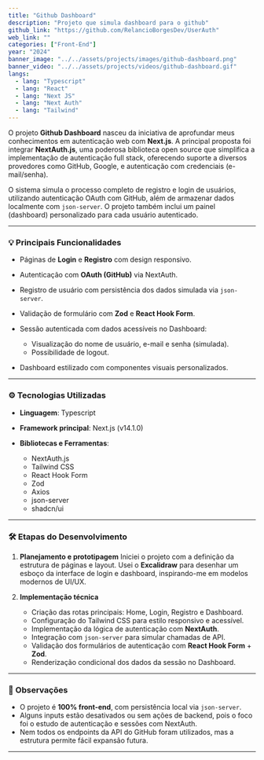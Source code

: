 ```yaml
---
title: "Github Dashboard"
description: "Projeto que simula dashboard para o github"
github_link: "https://github.com/RelancioBorgesDev/UserAuth"
web_link: ""
categories: ["Front-End"]
year: "2024"
banner_image: "../../assets/projects/images/github-dashboard.png"
banner_video: "../../assets/projects/videos/github-dashboard.gif"
langs:
  - lang: "Typescript"
  - lang: "React"
  - lang: "Next JS"
  - lang: "Next Auth"
  - lang: "Tailwind"
---
```


O projeto **Github Dashboard** nasceu da iniciativa de aprofundar meus conhecimentos em autenticação web com **Next.js**. A principal proposta foi integrar **NextAuth.js**, uma poderosa biblioteca open source que simplifica a implementação de autenticação full stack, oferecendo suporte a diversos provedores como GitHub, Google, e autenticação com credenciais (e-mail/senha).

O sistema simula o processo completo de registro e login de usuários, utilizando autenticação OAuth com GitHub, além de armazenar dados localmente com `json-server`. O projeto também inclui um painel (dashboard) personalizado para cada usuário autenticado.

---

### 💡 Principais Funcionalidades

- Páginas de **Login** e **Registro** com design responsivo.
- Autenticação com **OAuth (GitHub)** via NextAuth.
- Registro de usuário com persistência dos dados simulada via `json-server`.
- Validação de formulário com **Zod** e **React Hook Form**.
- Sessão autenticada com dados acessíveis no Dashboard:

  - Visualização do nome de usuário, e-mail e senha (simulada).
  - Possibilidade de logout.

- Dashboard estilizado com componentes visuais personalizados.

---

### ⚙️ Tecnologias Utilizadas

- **Linguagem**: Typescript
- **Framework principal**: Next.js (v14.1.0)
- **Bibliotecas e Ferramentas**:

  - NextAuth.js
  - Tailwind CSS
  - React Hook Form
  - Zod
  - Axios
  - json-server
  - shadcn/ui

---

### 🛠️ Etapas do Desenvolvimento

1. **Planejamento e prototipagem**
   Iniciei o projeto com a definição da estrutura de páginas e layout. Usei o **Excalidraw** para desenhar um esboço da interface de login e dashboard, inspirando-me em modelos modernos de UI/UX.

2. **Implementação técnica**

   - Criação das rotas principais: Home, Login, Registro e Dashboard.
   - Configuração do Tailwind CSS para estilo responsivo e acessível.
   - Implementação da lógica de autenticação com **NextAuth**.
   - Integração com `json-server` para simular chamadas de API.
   - Validação dos formulários de autenticação com **React Hook Form** + **Zod**.
   - Renderização condicional dos dados da sessão no Dashboard.

---

### 📌 Observações

- O projeto é **100% front-end**, com persistência local via `json-server`.
- Alguns inputs estão desativados ou sem ações de backend, pois o foco foi o estudo de autenticação e sessões com NextAuth.
- Nem todos os endpoints da API do GitHub foram utilizados, mas a estrutura permite fácil expansão futura.

---
